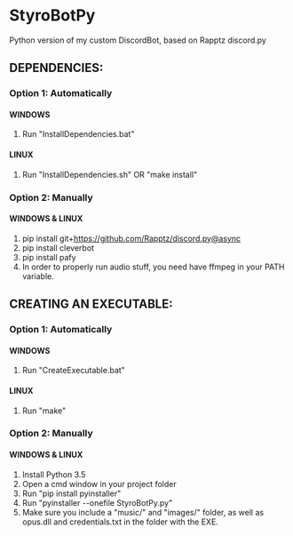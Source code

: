 # StyroBotPy
Python version of my custom DiscordBot, based on Rapptz discord.py

## DEPENDENCIES:
### Option 1: Automatically 
#### WINDOWS
1. Run "InstallDependencies.bat"

#### LINUX
1. Run "InstallDependencies.sh" OR "make install"

### Option 2: Manually 
#### WINDOWS & LINUX
1. pip install git+https://github.com/Rapptz/discord.py@async
2. pip install cleverbot
3. pip install pafy
4. In order to properly run audio stuff, you need have ffmpeg in your PATH variable. 

## CREATING AN EXECUTABLE:
### Option 1: Automatically
#### WINDOWS
1. Run "CreateExecutable.bat"

#### LINUX
1. Run "make"

### Option 2: Manually
#### WINDOWS & LINUX
1. Install Python 3.5
2. Open a cmd window in your project folder
3. Run "pip install pyinstaller"
4. Run "pyinstaller --onefile StyroBotPy.py"
5. Make sure you include a "music/" and "images/" folder, as well as opus.dll and credentials.txt in the folder with the EXE.
